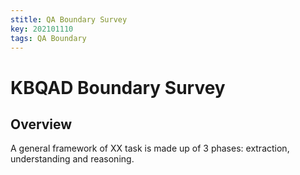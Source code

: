 ```yaml
---
stitle: QA Boundary Survey
key: 202101110
tags: QA Boundary
---
```


# KBQAD Boundary Survey

## Overview

A general framework of XX task is made up of 3 phases: extraction, understanding and reasoning.